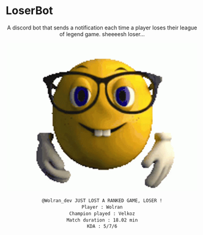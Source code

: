 # LoserBot

<div align="center">
  
A discord bot that sends a notification each time a player loses their league of legend game. sheeeesh loser...

  
![gif](https://github.com/Wolran/LoserBot/blob/main/nerd.gif)



```bash
@Wolran_dev JUST LOST A RANKED GAME, LOSER !
Player : Wolran
Champion played : Velkoz
Match duration : 18.02 min
KDA : 5/7/6
```

</div>
